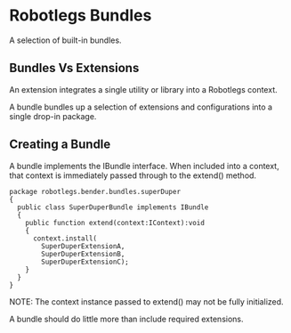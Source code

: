 # Robotlegs Bundles

A selection of built-in bundles.

## Bundles Vs Extensions

An extension integrates a single utility or library into a Robotlegs context.

A bundle bundles up a selection of extensions and configurations into a single drop-in package.

## Creating a Bundle

A bundle implements the IBundle interface. When included into a context, that context is immediately passed through to the extend() method.

    package robotlegs.bender.bundles.superDuper
    {
      public class SuperDuperBundle implements IBundle
      {
        public function extend(context:IContext):void
        {
          context.install(
            SuperDuperExtensionA,
            SuperDuperExtensionB,
            SuperDuperExtensionC);
        }
      }
    }

NOTE: The context instance passed to extend() may not be fully initialized.

A bundle should do little more than include required extensions.

